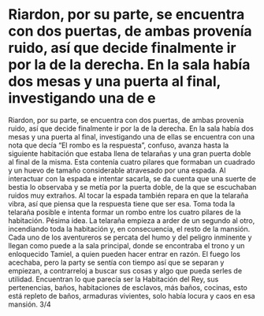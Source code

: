 # Riardon, por su parte, se encuentra con dos puertas, de ambas provenía ruido, así que decide finalmente ir por la de la derecha. En la sala había dos mesas y una puerta al final, investigando una de e

Riardon, por su parte, se encuentra con dos puertas, de ambas provenía ruido, así que decide finalmente ir por la de la derecha. En la sala había dos mesas y una puerta al final, investigando una de ellas se encuentra con una nota que decía “El rombo es la respuesta”, confuso, avanza hasta la siguiente habitación que estaba llena de telarañas y una gran puerta doble al final de la misma. Esta contenía cuatro pilares que formaban un cuadrado y un huevo de tamaño considerable atravesado por una espada. Al interactuar con la espada e intentar sacarla, se da cuenta que una suerte de bestia lo observaba y se metía por la puerta doble, de la que se escuchaban ruidos muy extraños. Al tocar la espada también repara en que la telaraña vibra, así que piensa que la respuesta tiene que ser esa. Toma toda la telaraña posible e intenta formar un rombo entre los cuatro pilares de la habitación. Pésima idea. La telaraña empieza a arder de un segundo al otro, incendiando toda la habitación y, en consecuencia, el resto de la mansión.
Cada uno de los aventureros se percata del humo y del peligro inminente y llegan como puede a la sala principal, donde se encontraba el trono y un enloquecido Tamiel, a quien pueden hacer entrar en razón. El fuego los acechaba, pero la party se sentía con tiempo así que se separan y empiezan, a contrarreloj a buscar sus cosas y algo que pueda serles de utilidad. Encuentran lo que parecía ser la Habitación del Rey, sus pertenencias, baños, habitaciones de esclavos, más baños, cocinas, esto está repleto de baños, armaduras vivientes, solo había locura y caos en esa mansión. 3/4

